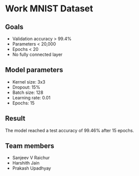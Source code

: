 # Work MNIST Dataset

## Goals
* Validation accuracy > 99.4%
* Parameters < 20,000
* Epochs < 20
* No fully connected layer

## Model parameters
* Kernel size: 3x3
* Dropout: 15%
* Batch size: 128
* Learning rate: 0.01
* Epochs: 15

## Result
The model reached a test accuracy of 99.46% after 15 epochs.

## Team members
* Sanjeev V Raichur
* Harshith Jain
* Prakash Upadhyay
